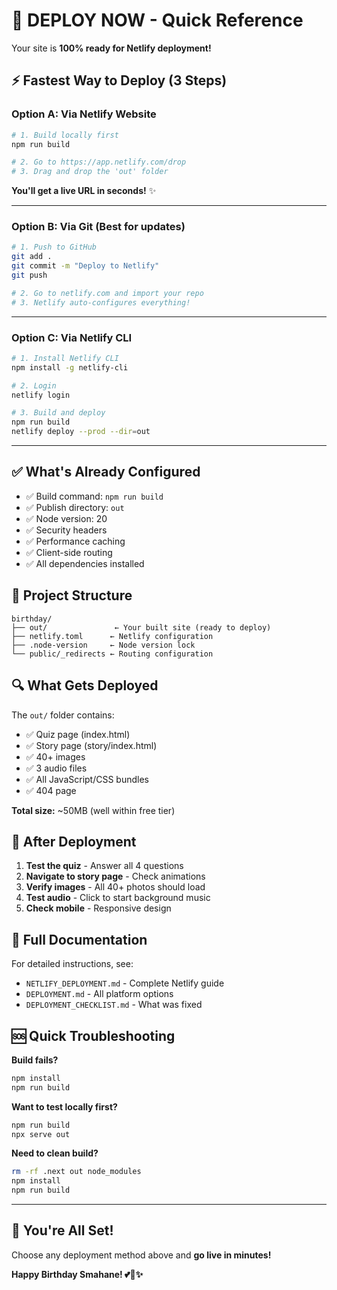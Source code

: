 # 🚀 DEPLOY NOW - Quick Reference

Your site is **100% ready for Netlify deployment!**

## ⚡ Fastest Way to Deploy (3 Steps)

### Option A: Via Netlify Website

```bash
# 1. Build locally first
npm run build

# 2. Go to https://app.netlify.com/drop
# 3. Drag and drop the 'out' folder
```

**You'll get a live URL in seconds!** ✨

---

### Option B: Via Git (Best for updates)

```bash
# 1. Push to GitHub
git add .
git commit -m "Deploy to Netlify"
git push

# 2. Go to netlify.com and import your repo
# 3. Netlify auto-configures everything!
```

---

### Option C: Via Netlify CLI

```bash
# 1. Install Netlify CLI
npm install -g netlify-cli

# 2. Login
netlify login

# 3. Build and deploy
npm run build
netlify deploy --prod --dir=out
```

---

## ✅ What's Already Configured

- ✅ Build command: `npm run build`
- ✅ Publish directory: `out`
- ✅ Node version: 20
- ✅ Security headers
- ✅ Performance caching
- ✅ Client-side routing
- ✅ All dependencies installed

## 📁 Project Structure

```
birthday/
├── out/               ← Your built site (ready to deploy)
├── netlify.toml      ← Netlify configuration
├── .node-version     ← Node version lock
└── public/_redirects ← Routing configuration
```

## 🔍 What Gets Deployed

The `out/` folder contains:
- ✅ Quiz page (index.html)
- ✅ Story page (story/index.html)
- ✅ 40+ images
- ✅ 3 audio files
- ✅ All JavaScript/CSS bundles
- ✅ 404 page

**Total size:** ~50MB (well within free tier)

## 🎯 After Deployment

1. **Test the quiz** - Answer all 4 questions
2. **Navigate to story page** - Check animations
3. **Verify images** - All 40+ photos should load
4. **Test audio** - Click to start background music
5. **Check mobile** - Responsive design

## 📖 Full Documentation

For detailed instructions, see:
- `NETLIFY_DEPLOYMENT.md` - Complete Netlify guide
- `DEPLOYMENT.md` - All platform options
- `DEPLOYMENT_CHECKLIST.md` - What was fixed

## 🆘 Quick Troubleshooting

**Build fails?**
```bash
npm install
npm run build
```

**Want to test locally first?**
```bash
npm run build
npx serve out
```

**Need to clean build?**
```bash
rm -rf .next out node_modules
npm install
npm run build
```

---

## 🎉 You're All Set!

Choose any deployment method above and **go live in minutes!** 

**Happy Birthday Smahane! 💕🎂✨**

